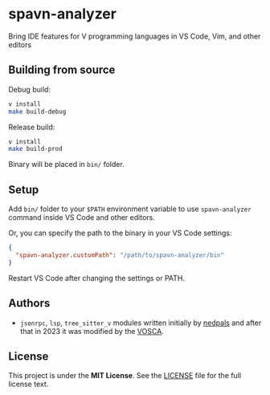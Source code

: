 # spavn-analyzer

Bring IDE features for V programming languages in VS Code, Vim, and other editors

## Building from source

Debug build:

```bash
v install
make build-debug
```

Release build:

```bash
v install
make build-prod
```

Binary will be placed in `bin/` folder.

## Setup

Add `bin/` folder to your `$PATH` environment variable to use `spavn-analyzer`
command inside VS Code and other editors.

Or, you can specify the path to the binary in your VS Code settings:

```json
{
  "spavn-analyzer.customPath": "/path/to/spavn-analyzer/bin"
}
```

Restart VS Code after changing the settings or PATH.

## Authors

- `jsonrpc`, `lsp`, `tree_sitter_v` modules written initially by
  [nedpals](https://github.com/nedpals) and after that in 2023 it was modified by the
  [VOSCA](https://github.com/vlang-association).

## License

This project is under the **MIT License**.
See the
[LICENSE](https://github.com/vlang-association/spavn-analyzer/blob/master/LICENSE)
file for the full license text.
